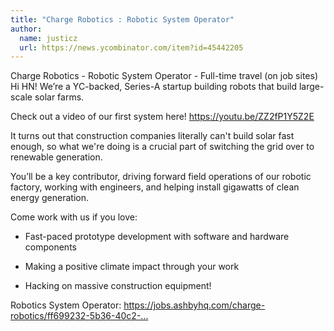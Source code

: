 ```yaml
---
title: "Charge Robotics : Robotic System Operator"
author:
  name: justicz
  url: https://news.ycombinator.com/item?id=45442205
---
```

Charge Robotics - Robotic System Operator - Full-time travel (on job sites)
Hi HN! We’re a YC-backed, Series-A startup building robots that build large-scale solar farms.

Check out a video of our first system here! <a href="https:&#x2F;&#x2F;youtu.be&#x2F;ZZ2fP1Y5Z2E" rel="nofollow">https:&#x2F;&#x2F;youtu.be&#x2F;ZZ2fP1Y5Z2E</a>

It turns out that construction companies literally can&#x27;t build solar fast enough, so what we&#x27;re doing is a crucial part of switching the grid over to renewable generation.

You’ll be a key contributor, driving forward field operations of our robotic factory, working with engineers, and helping install gigawatts of clean energy generation.

Come work with us if you love:

* Fast-paced prototype development with software and hardware components

* Making a positive climate impact through your work

* Hacking on massive construction equipment!

Robotics System Operator: <a href="https:&#x2F;&#x2F;jobs.ashbyhq.com&#x2F;charge-robotics&#x2F;ff699232-5b36-40c2-8496-87b5534714bf" rel="nofollow">https:&#x2F;&#x2F;jobs.ashbyhq.com&#x2F;charge-robotics&#x2F;ff699232-5b36-40c2-...</a>
<JobApplication />
